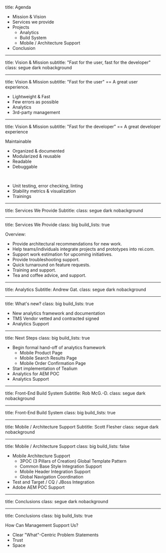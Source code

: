 title: Agenda

- Mission & Vision
- Services we provide
- Projects
    - Analytics
    - Build System
    - Mobile / Architecture Support
- Conclusion

---
title:      Vision & Mission
subtitle:   "Fast for the user, fast for the developer"
class:      segue dark nobackground

---
title: Vision & Mission
subtitle: "Fast for the user" == A great user experience.

- Lightweight & Fast
- Few errors as possible    <!-- Unit testing, error checking, linting -->
- Analytics                 <!-- to understand our users -->
- 3rd-party management      <!-- different standards of quality, TMS -->

---
title: Vision & Mission
subtitle: "Fast for the developer" == A great developer experience

Maintainable

- Organized & documented
- Modularized & reusable
- Readable                  <!-- code style guides -->
- Debuggable                <!-- source maps, logging -->

<br>

- Unit testing, error checking, linting
- Stability metrics & visualization
- Trainings

---
title: Services We Provide
Subtitle:
class: segue dark nobackground

---

title: Services We Provide
class: big
build_lists: true

Overview:

- Provide architectural recommendations for new work.
- Help teams/individuals integrate projects and prototypes into rei.com.
- Support work estimation for upcoming initiatives.
- Provide troubleshooting support.
- Quick turnaround on feature requests.
- Training and support.
- Tea and coffee advice, and support.

---

title: Analytics
Subtitle: Andrew Gat.
class: segue dark nobackground

---

title: What's new?
class: big
build_lists: true

- New analytics framework and documentation
- TMS Vendor vetted and contracted signed
- Analytics Support

---

title: Next Steps
class: big
build_lists: true

- Begin formal hand-off of analytics framework
	- Mobile Product Page
	- Mobile Search Results Page
	- Mobile Order Confirmation Page
- Start implementation of Tealium
- Analytics for AEM POC
- Analytics Support

---

title: Front-End Build System
Subtitle: Rob McG.-D.
class: segue dark nobackground

---

title: Front-End Build System
class: big
build_lists: true

---

title: Mobile / Architecture Support
Subtitle: Scott Flesher
class: segue dark nobackground

---

title: Mobile / Architecture Support
class: big
build_lists: false

- Mobile Architecture Support
    - 3POC (3 Pillars of Creation) Global Template Pattern
    - Common Base Style Integration Support
    - Mobile Header Integration Support
    - Global Navigation Coordination
- Test and Target / CQ / JBoss Integration
- Adobe AEM POC Support

---

title: Conclusions
class: segue dark nobackground

---

title: Conclusions
class: big
build_lists: true

How Can Management Support Us?

- Clear "What"-Centric Problem Statements
- Trust
- Space
